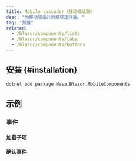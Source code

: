 ```yaml
---
title: Mobile cascader（移动端级联）
desc: "为移动端设计的级联选择器。"
tag: "预置"
related:
  - /blazor/components/lists
  - /blazor/components/tabs
  - /blazor/components/buttons
---
```


## 安装 {#installation}

```shell
dotnet add package Masa.Blazor.MobileComponents
```

## 示例

### 事件

#### 加载子项

<masa-example file="Examples.mobiles.mobile_cascader.LoadChildren"></masa-example>

#### 确认事件

<masa-example file="Examples.mobiles.mobile_cascader.OnConfirm"></masa-example>
